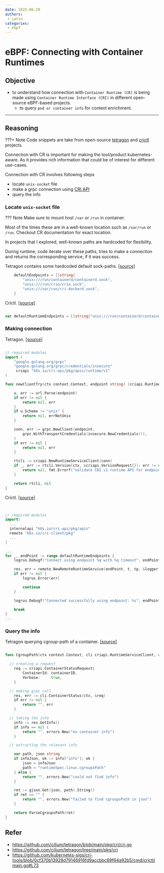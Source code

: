 ```yaml
---
date: 2025-06-29
authors:
 - jatin
categories:
 - ebpf
---
```


# eBPF: Connecting with Container Runtimes


## Objective

- to understand how connection with `Container Runtime (CR)` is being made using `Container Runtime Interface (CRI)` in different open-source eBPF-based projects.
    - to query `pod or container info` for context enrichment.


<!-- more -->

---

##  Reasoning

???+ Note
    Code snippets are take from open-source [tetragon](https://github.com/cilium/tetragon) and [crictl](https://github.com/kubernetes-sigs/cri-tools/blob/master/docs/crictl.md) projects.

Connection with CR is important for making the tool/product kubernetes-aware. As it provides rich information that could be of interest for different use-cases.

Connection with CR involves following steps

- locate `unix-socket` file
- make a grpc connection using [CRI API](https://github.com/kubernetes/cri-api/blob/v0.33.1/pkg/apis/runtime/v1/api.proto)
- query the info


### Locate `unix-socket` file

??? Note
    Make sure to mount host `/var` or `/run` in container.


Most of the times these are in a well-known location such as `/var/run` or `/run`. Checkout CR documentation for exact location.


In projects that I explored, well-known paths are hardcoded for flexibility. 

During runtime, code iterate over these paths, tries to make a connection and returns the corresponding service, if it was success.

Tetragon contains some hardcoded default sock-paths. [[source]](https://github.com/cilium/tetragon/blob/50a1d08e471d2fdbabff0416ba0c314769bb4c13/pkg/cri/cri.go#L22)
```go linenums="1"
	defaultEndpoints = []string{
		"unix:///run/containerd/containerd.sock",
		"unix:///run/crio/crio.sock",
		"unix:///var/run/cri-dockerd.sock",
	}

```

Crictl. [[source]](https://github.com/kubernetes-sigs/cri-tools/blob/0cf370b13928d79146916fd9accbbc69f64a92b5/cmd/crictl/main_unix.go#L31)

```go linenums="1"

var defaultRuntimeEndpoints = []string{"unix:///run/containerd/containerd.sock", "unix:///run/crio/crio.sock", "unix:///var/run/cri-dockerd.sock"}

```

### Making connection


Tetragon. [[source]](https://github.com/cilium/tetragon/blob/50a1d08e471d2fdbabff0416ba0c314769bb4c13/pkg/cri/cri.go#L1-L89)


```go linenums="1"

// required modules
import (
  	"google.golang.org/grpc"
  	"google.golang.org/grpc/credentials/insecure"
	 criapi "k8s.io/cri-api/pkg/apis/runtime/v1"
)

func newClientTry(ctx context.Context, endpoint string) (criapi.RuntimeServiceClient, error) {

	u, err := url.Parse(endpoint)
	if err != nil {
		return nil, err
	}
	if u.Scheme != "unix" {
		return nil, errNotUnix
	}

	conn, err := grpc.NewClient(endpoint,
		grpc.WithTransportCredentials(insecure.NewCredentials()),
	)
	if err != nil {
		return nil, err
	}

	rtcli := criapi.NewRuntimeServiceClient(conn)
	if _, err := rtcli.Version(ctx, &criapi.VersionRequest{}); err != nil {
		return nil, fmt.Errorf("validate CRI v1 runtime API for endpoint %q: %w", endpoint, err)
	}

	return rtcli, nil
}

```

Crictl. [[source]](https://github.com/kubernetes-sigs/cri-tools/blob/0cf370b13928d79146916fd9accbbc69f64a92b5/cmd/crictl/main.go#L73)

```go linenums="1"


// required modules
import(
  ...
  internalapi "k8s.io/cri-api/pkg/apis"
  remote "k8s.io/cri-client/pkg"
  ...
)

...
for _, endPoint := range defaultRuntimeEndpoints {
	logrus.Debugf("Connect using endpoint %q with %q timeout", endPoint, t)

	res, err = remote.NewRemoteRuntimeService(endPoint, t, tp, &logger)
	if err != nil {
		logrus.Error(err)

		continue
	}

	logrus.Debugf("Connected successfully using endpoint: %s", endPoint)

	break
}
...

```

### Query the info


Tetragon querying cgroup-path of a container. [[source]](https://github.com/cilium/tetragon/blob/50a1d08e471d2fdbabff0416ba0c314769bb4c13/pkg/cri/container.go#L85-L114)


```go linenums="1"

func CgroupPath(ctx context.Context, cli criapi.RuntimeServiceClient, containerID string) (string, error) {

  // creating a request 
	req := criapi.ContainerStatusRequest{
		ContainerId: containerID,
		Verbose:     true,
	}

  // making grpc call
	res, err := cli.ContainerStatus(ctx, &req)
	if err != nil {
		return "", err
	}

  // taking the info
	info := res.GetInfo()
	if info == nil {
		return "", errors.New("no container info")
	}

  // extracting the relevant info

	var path, json string
	if infoJson, ok := info["info"]; ok {
		json = infoJson
		path = "runtimeSpec.linux.cgroupsPath"
	} else {
		return "", errors.New("could not find info")
	}

	ret := gjson.Get(json, path).String()
	if ret == "" {
		return "", errors.New("failed to find cgroupsPath in json")
	}

	return ParseCgroupsPath(ret)
}

```

## Refer


- <https://github.com/cilium/tetragon/blob/main/pkg/cri/cri.go>
- <https://github.com/cilium/tetragon/tree/main/pkg/cri>
- <https://github.com/kubernetes-sigs/cri-tools/blob/0cf370b13928d79146916fd9accbbc69f64a92b5/cmd/crictl/main.go#L73>



